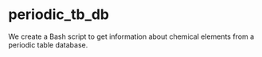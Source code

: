 # periodic_tb_db
We create a Bash script to get information about chemical elements from a periodic table database.

